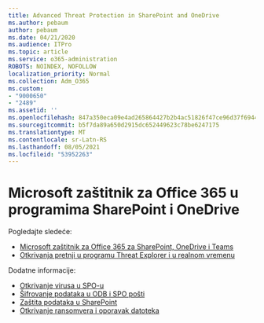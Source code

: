 ```yaml
---
title: Advanced Threat Protection in SharePoint and OneDrive
ms.author: pebaum
author: pebaum
ms.date: 04/21/2020
ms.audience: ITPro
ms.topic: article
ms.service: o365-administration
ROBOTS: NOINDEX, NOFOLLOW
localization_priority: Normal
ms.collection: Adm_O365
ms.custom:
- "9000650"
- "2489"
ms.assetid: ''
ms.openlocfilehash: 847a350eca09e4ad265864427b2b4ac51826f47ce96d37f694462dbb567da31d
ms.sourcegitcommit: b5f7da89a650d2915dc652449623c78be6247175
ms.translationtype: MT
ms.contentlocale: sr-Latn-RS
ms.lasthandoff: 08/05/2021
ms.locfileid: "53952263"
---
```

# <a name="microsoft-defender-for-office-365-in-sharepoint-and-onedrive"></a>Microsoft zaštitnik za Office 365 u programima SharePoint i OneDrive

Pogledajte sledeće:
- [Microsoft zaštitnik za Office 365 za SharePoint, OneDrive i Teams](/microsoft-365/security/office-365-security/atp-for-spo-odb-and-teams)
- [Otkrivanja pretnji u programu Threat Explorer i u realnom vremenu](/microsoft-365/security/office-365-security/threat-explorer-views)


Dodatne informacije:

- [Otkrivanje virusa u SPO-u](/microsoft-365/security/office-365-security/virus-detection-in-spo)</br>
- [Šifrovanje podataka u ODB i SPO pošti](/microsoft-365/compliance/data-encryption-in-odb-and-spo)</br>
- [Zaštita podataka u SharePoint](/sharepoint/safeguarding-your-data)</br>
- [Otkrivanje ransomvera i oporavak datoteka](https://support.office.com/article/Ransomware-detection-and-recovering-your-files-0d90ec50-6bfd-40f4-acc7-b8c12c73637f)
